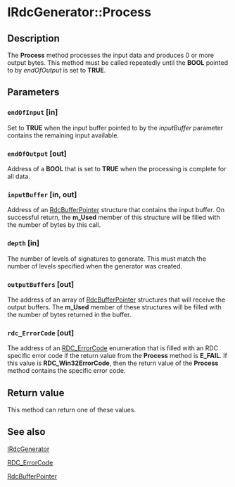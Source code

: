 # IRdcGenerator::Process

## Description

The **Process** method processes the input
data and produces 0 or more output bytes. This method must be called repeatedly until the
**BOOL** pointed to by *endOfOutput* is set to
**TRUE**.

## Parameters

### `endOfInput` [in]

Set to **TRUE** when the input buffer pointed to by the
*inputBuffer* parameter contains the remaining input available.

### `endOfOutput` [out]

Address of a **BOOL** that is set to **TRUE** when the
processing is complete for all data.

### `inputBuffer` [in, out]

Address of an [RdcBufferPointer](https://learn.microsoft.com/windows/win32/api/msrdc/ns-msrdc-rdcbufferpointer) structure that
contains the input buffer. On successful return, the **m_Used** member of this structure
will be filled with the number of bytes by this call.

### `depth` [in]

The number of levels of signatures to generate. This must match the number of levels specified when the
generator was created.

### `outputBuffers` [out]

The address of an array of [RdcBufferPointer](https://learn.microsoft.com/windows/win32/api/msrdc/ns-msrdc-rdcbufferpointer) structures that
will receive the output buffers. The **m_Used** member of these structures will be filled with the number of bytes returned in the buffer.

### `rdc_ErrorCode` [out]

The address of an [RDC_ErrorCode](https://learn.microsoft.com/windows/win32/api/msrdc/ne-msrdc-rdc_errorcode) enumeration that is
filled with an RDC specific error code if the return value from the
**Process** method is
**E_FAIL**. If this value is **RDC_Win32ErrorCode**, then the
return value of the **Process** method contains the
specific error code.

## Return value

This method can return one of these values.

## See also

[IRdcGenerator](https://learn.microsoft.com/previous-versions/windows/desktop/api/msrdc/nn-msrdc-irdcgenerator)

[RDC_ErrorCode](https://learn.microsoft.com/windows/win32/api/msrdc/ne-msrdc-rdc_errorcode)

[RdcBufferPointer](https://learn.microsoft.com/windows/win32/api/msrdc/ns-msrdc-rdcbufferpointer)